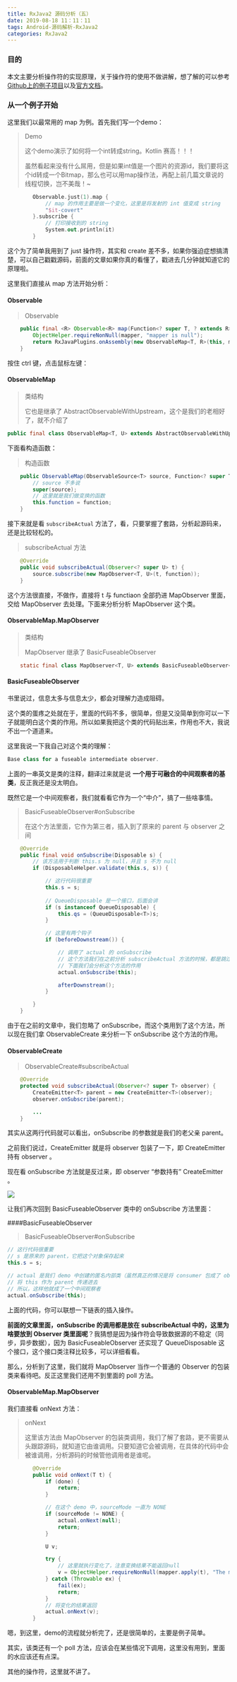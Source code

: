 ```yaml
---
title: RxJava2 源码分析（五）
date: 2019-08-18 11：11：11
tags: Android-源码解析-RxJava2
categories: RxJava2
---
```




### 目的

本文主要分析操作符的实现原理，关于操作符的使用不做讲解，想了解的可以参考[Github上的例子项目](<https://github.com/amitshekhariitbhu/RxJava2-Android-Samples>)以及[官方文档](<http://reactivex.io/documentation/operators.html>)。



### 从一个例子开始

这里我们以最常用的 map 为例。首先我们写一个demo：

> Demo
>
> 这个demo演示了如何将一个int转成string。Kotlin 赛高！！！
>
> 虽然看起来没有什么屌用，但是如果int值是一个图片的资源id，我们要将这个id转成一个Bitmap，那么也可以用map操作法，再配上前几篇文章说的线程切换，岂不美哉！~

```kotlin
        Observable.just(1).map {
            // map 的作用主要是做一个变化，这里是将发射的 int 值变成 string
            "$it-covert"
        }.subscribe {
            // 打印接收到的 string
            System.out.println(it)
        }
```

这个为了简单我用到了 just 操作符，其实和 create 差不多，如果你强迫症想搞清楚，可以自己戳戳源码，前面的文章如果你真的看懂了，戳进去几分钟就知道它的原理啦。

这里我们直接从 map 方法开始分析：

#### Observable

> Observable

```java
    public final <R> Observable<R> map(Function<? super T, ? extends R> mapper) {
        ObjectHelper.requireNonNull(mapper, "mapper is null");
        return RxJavaPlugins.onAssembly(new ObservableMap<T, R>(this, mapper));
    }
```

按住 ctrl 键，点击鼠标左键：

#### ObservableMap

> 类结构
>
> 它也是继承了 AbstractObservableWithUpstream，这个是我们的老相好了，就不介绍了

```java
public final class ObservableMap<T, U> extends AbstractObservableWithUpstream<T, U> {...}
```



下面看构造函数：

> 构造函数

```java
    public ObservableMap(ObservableSource<T> source, Function<? super T, ? extends U> function) {
        // source 不多说
        super(source);
        // 这里就是我们做变换的函数
        this.function = function;
    }
```



接下来就是看 `subscribeActual` 方法了，看，只要掌握了套路，分析起源码来，还是比较轻松的。

> subscribeActual 方法

```java
    @Override
    public void subscribeActual(Observer<? super U> t) {
        source.subscribe(new MapObserver<T, U>(t, function));
    }
```

这个方法很直接，不做作，直接将 t 与 functiaon 全部扔进 MapObserver 里面，交给 MapObserver 去处理。下面来分析分析 MapObserver 这个类。



#### ObservableMap.MapObserver

> 类结构
>
> MapObserver 继承了 BasicFuseableObserver

```java
    static final class MapObserver<T, U> extends BasicFuseableObserver<T, U> {...}
```



#### BasicFuseableObserver

书里说过，信息太多与信息太少，都会对理解力造成阻碍。

这个类的蛋疼之处就在于，里面的代码不多，很简单，但是又没简单到你可以一下子就能明白这个类的作用。所以如果我把这个类的代码贴出来，作用也不大，我说不出一个道道来。

这里我说一下我自己对这个类的理解：

```java
Base class for a fuseable intermediate observer.
```

上面的一串英文是类的注释，翻译过来就是说 **一个用于可融合的中间观察者的基类**，反正我还是没太明白。

既然它是一个中间观察者，我们就看看它作为一个“中介”，搞了一些啥事情。

> BasicFuseableObserver#onSubscribe
>
> 在这个方法里面，它作为第三者，插入到了原来的 parent 与 observer 之间

```java
    @Override
    public final void onSubscribe(Disposable s) {
        // 该方法用于判断 this.s 为 null，并且 s 不为 null
        if (DisposableHelper.validate(this.s, s)) {

            // 这行代码很重要
            this.s = s;
            
            // QueueDisposable 是一个接口，后面会讲
            if (s instanceof QueueDisposable) {
                this.qs = (QueueDisposable<T>)s;
            }

            // 这里有两个钩子
            if (beforeDownstream()) {

                // 调用了 actual 的 onSubscribe
                // 这个方法我们在之前分析 subscribeActual 方法的时候，都是跳过的
                // 下面我们会分析这个方法的作用
                actual.onSubscribe(this);

                afterDownstream();
            }

        }
    }
```

由于在之前的文章中，我们忽略了 onSubscribe，而这个类用到了这个方法，所以现在我们拿 ObservableCreate 来分析一下 onSubscribe 这个方法的作用。

#### ObservableCreate

> ObservableCreate#subscribeActual

```java
    @Override
    protected void subscribeActual(Observer<? super T> observer) {
        CreateEmitter<T> parent = new CreateEmitter<T>(observer);
        observer.onSubscribe(parent);

        ...
    }
```

其实从这两行代码就可以看出，onSubscribe 的参数就是我们的老父亲 parent。

之前我们说过，CreateEmitter 就是将 observer 包装了一下，即 CreateEmitter 持有 observer 。

现在看 onSubscribe 方法就是反过来，即 observer  “参数持有” CreateEmitter 。

![](https://github.com/aprz512/pic4aprz512/blob/master/Blog/Android-%E6%BA%90%E7%A0%81%E8%A7%A3%E6%9E%90/RxJava2/rxjava2(41).png?raw=true)

让我们再次回到 BasicFuseableObserver 类中的 onSubscribe 方法里面：

####BasicFuseableObserver

> BasicFuseableObserver#onSubscribe

```java
// 这行代码很重要
// s 是原来的 parent，它把这个对象保存起来
this.s = s;

// actual 是我们 demo 中创建的匿名内部类（虽然真正的情况是将 consumer 包成了 observer）
// 将 this 作为 parent 传递进去
// 所以，这样他就成了一个中间观察者
actual.onSubscribe(this);
```

上面的代码，你可以联想一下链表的插入操作。

**前面的文章里面，onSubscribe 的调用都是放在 subscribeActual 中的，这里为啥要放到 Observer 类里面呢**？我猜想是因为操作符会导致数据源的不稳定（同步，异步数据），因为 BasicFuseableObserver 还实现了 QueueDisposable 这个接口，这个接口类注释比较多，可以详细看看。



那么，分析到了这里，我们就将 MapObserver 当作一个普通的 Observer 的包装类来看待吧。反正这里我们还用不到里面的 poll 方法。

#### ObservableMap.MapObserver

我们直接看 onNext 方法：

> onNext
>
> 这里该方法由 MapObserver 的包装类调用，我们了解了套路，更不需要从头跟踪源码，就知道它由谁调用。只要知道它会被调用，在具体的代码中会被谁调用，分析源码的时候管他调用者是谁呢。

```java
        @Override
        public void onNext(T t) {
            if (done) {
                return;
            }

            // 在这个 demo 中，sourceMode 一直为 NONE
            if (sourceMode != NONE) {
                actual.onNext(null);
                return;
            }

            U v;

            try {
                // 这里就执行变化了，注意变换结果不能返回null
                v = ObjectHelper.requireNonNull(mapper.apply(t), "The mapper function returned a null value.");
            } catch (Throwable ex) {
                fail(ex);
                return;
            }
            // 将变化的结果返回
            actual.onNext(v);
        }
```

嗯，到这里，demo的流程就分析完了，还是很简单的，主要是例子简单。

其实，该类还有一个 poll 方法，应该会在某些情况下调用，这里没有用到，里面的水应该还有点深。

其他的操作符，这里就不讲了。